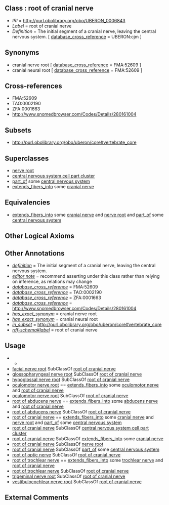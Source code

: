 
## Class : root of cranial nerve

 * *IRI* = http://purl.obolibrary.org/obo/UBERON_0006843
 * *Label* = root of cranial nerve
 * *Definition* = The initial segment of a cranial nerve, leaving the central nervous system. [ [database_cross_reference](../../ef/oboInOwl#hasDbXref.md) = UBERON:cjm ]

## Synonyms

 * cranial nerve root [ [database_cross_reference](../../ef/oboInOwl#hasDbXref.md) = FMA:52609 ]
 * cranial neural root [ [database_cross_reference](../../ef/oboInOwl#hasDbXref.md) = FMA:52609 ]

## Cross-references

 * FMA:52609
 * TAO:0002190
 * ZFA:0001663
 * http://www.snomedbrowser.com/Codes/Details/280161004

## Subsets

 * http://purl.obolibrary.org/obo/uberon/core#vertebrate_core

## Superclasses

 * [nerve root](../../UBERON/11/UBERON_0002211.md)
 * [central nervous system cell part cluster](../../UBERON/15/UBERON_0011215.md)
 * [part_of](../../BFO/50/BFO_0000050.md) some [central nervous system](../../UBERON/17/UBERON_0001017.md)
 * [extends_fibers_into](../../core#extends/to/core#extends_fibers_into.md) some [cranial nerve](../../UBERON/85/UBERON_0001785.md)

## Equivalencies

 * [extends_fibers_into](../../core#extends/to/core#extends_fibers_into.md) some [cranial nerve](../../UBERON/85/UBERON_0001785.md) and [nerve root](../../UBERON/11/UBERON_0002211.md) and [part_of](../../BFO/50/BFO_0000050.md) some [central nervous system](../../UBERON/17/UBERON_0001017.md)

## Other Logical Axioms


## Other Annotations

 * *[definition](../../IAO/15/IAO_0000115.md)* = The initial segment of a cranial nerve, leaving the central nervous system.
 * *[editor note](../../IAO/16/IAO_0000116.md)* = recommend asserting under this class rather than relying on inference, as relations may change
 * *[database_cross_reference](../../ef/oboInOwl#hasDbXref.md)* = FMA:52609
 * *[database_cross_reference](../../ef/oboInOwl#hasDbXref.md)* = TAO:0002190
 * *[database_cross_reference](../../ef/oboInOwl#hasDbXref.md)* = ZFA:0001663
 * *[database_cross_reference](../../ef/oboInOwl#hasDbXref.md)* = http://www.snomedbrowser.com/Codes/Details/280161004
 * *[has_exact_synonym](../../ym/oboInOwl#hasExactSynonym.md)* = cranial nerve root
 * *[has_exact_synonym](../../ym/oboInOwl#hasExactSynonym.md)* = cranial neural root
 * *[in_subset](../../et/oboInOwl#inSubset.md)* = http://purl.obolibrary.org/obo/uberon/core#vertebrate_core
 * *[rdf-schema#label](../../el/rdf-schema#label.md)* = root of cranial nerve

## Usage

 * -
 * [facial nerve root](../../UBERON/74/UBERON_0004674.md) SubClassOf [root of cranial nerve](../../UBERON/43/UBERON_0006843.md)
 * [glossopharyngeal nerve root](../../UBERON/10/UBERON_0019310.md) SubClassOf [root of cranial nerve](../../UBERON/43/UBERON_0006843.md)
 * [hypoglossal nerve root](../../UBERON/75/UBERON_0004675.md) SubClassOf [root of cranial nerve](../../UBERON/43/UBERON_0006843.md)
 * [oculomotor nerve root](../../UBERON/68/UBERON_0002668.md) == [extends_fibers_into](../../core#extends/to/core#extends_fibers_into.md) some [oculomotor nerve](../../UBERON/43/UBERON_0001643.md) and [root of cranial nerve](../../UBERON/43/UBERON_0006843.md)
 * [oculomotor nerve root](../../UBERON/68/UBERON_0002668.md) SubClassOf [root of cranial nerve](../../UBERON/43/UBERON_0006843.md)
 * [root of abducens nerve](../../UBERON/86/UBERON_0002786.md) == [extends_fibers_into](../../core#extends/to/core#extends_fibers_into.md) some [abducens nerve](../../UBERON/46/UBERON_0001646.md) and [root of cranial nerve](../../UBERON/43/UBERON_0006843.md)
 * [root of abducens nerve](../../UBERON/86/UBERON_0002786.md) SubClassOf [root of cranial nerve](../../UBERON/43/UBERON_0006843.md)
 * [root of cranial nerve](../../UBERON/43/UBERON_0006843.md) == [extends_fibers_into](../../core#extends/to/core#extends_fibers_into.md) some [cranial nerve](../../UBERON/85/UBERON_0001785.md) and [nerve root](../../UBERON/11/UBERON_0002211.md) and [part_of](../../BFO/50/BFO_0000050.md) some [central nervous system](../../UBERON/17/UBERON_0001017.md)
 * [root of cranial nerve](../../UBERON/43/UBERON_0006843.md) SubClassOf [central nervous system cell part cluster](../../UBERON/15/UBERON_0011215.md)
 * [root of cranial nerve](../../UBERON/43/UBERON_0006843.md) SubClassOf [extends_fibers_into](../../core#extends/to/core#extends_fibers_into.md) some [cranial nerve](../../UBERON/85/UBERON_0001785.md)
 * [root of cranial nerve](../../UBERON/43/UBERON_0006843.md) SubClassOf [nerve root](../../UBERON/11/UBERON_0002211.md)
 * [root of cranial nerve](../../UBERON/43/UBERON_0006843.md) SubClassOf [part_of](../../BFO/50/BFO_0000050.md) some [central nervous system](../../UBERON/17/UBERON_0001017.md)
 * [root of optic nerve](../../UBERON/06/UBERON_0009906.md) SubClassOf [root of cranial nerve](../../UBERON/43/UBERON_0006843.md)
 * [root of trochlear nerve](../../UBERON/18/UBERON_0002618.md) == [extends_fibers_into](../../core#extends/to/core#extends_fibers_into.md) some [trochlear nerve](../../UBERON/44/UBERON_0001644.md) and [root of cranial nerve](../../UBERON/43/UBERON_0006843.md)
 * [root of trochlear nerve](../../UBERON/18/UBERON_0002618.md) SubClassOf [root of cranial nerve](../../UBERON/43/UBERON_0006843.md)
 * [trigeminal nerve root](../../UBERON/73/UBERON_0004673.md) SubClassOf [root of cranial nerve](../../UBERON/43/UBERON_0006843.md)
 * [vestibulocochlear nerve root](../../UBERON/31/UBERON_0002731.md) SubClassOf [root of cranial nerve](../../UBERON/43/UBERON_0006843.md)

## External Comments

